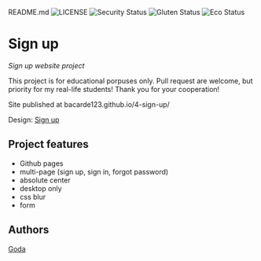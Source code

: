 README.md
![LICENSE](https://img.shields.io/badge/license-MIT-blue.svg?style=flat-square)
![Security Status](https://img.shields.io/security-headers?label=Security&url=https%3A%2F%2Fgithub.com&style=flat-square)
![Gluten Status](https://img.shields.io/badge/Gluten-Free-green.svg)
![Eco Status](https://img.shields.io/badge/ECO-Friendly-green.svg)

# Sign up

_Sign up website project_

This project is for educational porpuses only. Pull request are welcome, but priority for my real-life students! Thank you for your cooperation!

Site published at bacarde123.github.io/4-sign-up/

Design: [Sign up](https://cdn.discordapp.com/attachments/648536139677958156/648860801997996052/day1dr.png)

## Project features

- Github pages
- multi-page (sign up, sign in, forgot password)
- absolute center
- desktop only
- css blur
- form



## Authors


[Goda](https://github.com/bacarde123)